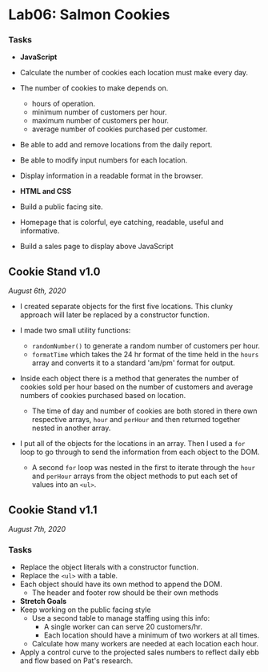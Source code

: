# Lab06: Salmon Cookies

### Tasks
+ **JavaScript**
+ Calculate the number of cookies each location must make every day.
+ The number of cookies to make depends on.
  + hours of operation.
  + minimum number of customers per hour.
  + maximum number of customers per hour.
  + average number of cookies purchased per customer.
+ Be able to add and remove locations from the daily report.
+ Be able to modify input numbers for each location.
+ Display information in a readable format in the browser.

+ **HTML and CSS**
+ Build a public facing site.
+ Homepage that is colorful, eye catching, readable, useful and informative.
+ Build a sales page to display above JavaScript

## Cookie Stand v1.0
*August 6th, 2020*
+ I created separate objects for the first five locations.  This clunky approach will later be replaced by a constructor function.
+ I made two small utility functions:
  + `randomNumber()` to generate a random number of customers per hour.
  + `formatTime` which takes the 24 hr format of the time held in the `hours` array and converts it to a standard 'am/pm' format for output.

+ Inside each object there is a method that generates the number of cookies sold per hour based on the number of customers and average numbers of cookies purchased based on location.  
  + The time of day and number of cookies are both stored in there own respective arrays, `hour` and `perHour` and then returned together nested in another array.

+ I put all of the objects for the locations in an array.  Then I used a `for` loop to go through to send the information from each object to the DOM.  
  + A second `for` loop was nested in the first to iterate through the `hour` and `perHour` arrays from the object methods to put each set of values into an `<ul>`.


## Cookie Stand v1.1
*August 7th, 2020*

### Tasks
+ Replace the object literals with a constructor function.
+ Replace the `<ul>` with a table.
+ Each object should have its own method to append the DOM.
  + The header and footer row should be their own methods
+ **Stretch Goals**
+ Keep working on the public facing style
  + Use a second table to manage staffing using this info:
    + A single worker can can serve 20 customers/hr.  
    + Each location should have a minimum of two workers at all times.
  + Calculate how many workers are needed at each location each hour.
+ Apply a control curve to the projected sales numbers to reflect daily ebb and flow based on Pat's research.



